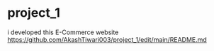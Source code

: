 # project_1
i developed this E-Commerce website  https://github.com/AkashTiwari003/project_1/edit/main/README.md
